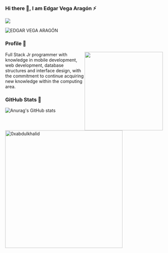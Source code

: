 ### Hi there 👋, I am Edgar Vega Aragón ⚡
<p align="start">
	<a href="https://github.com/veedsdev">
		<img src="https://readme-typing-svg.herokuapp.com?lines=Computer+Systems+Engineer+%F0%9F%92%BB;Junior+Developer+%F0%9F%91%A8%E2%80%8D%F0%9F%92%BB;Junior+Android+Developer+%F0%9F%93%B1;From+Mexico+%F0%9F%87%B2%F0%9F%87%BD&pause=100&color=FFFFFF&center=true&width=480&height=45">
	</a>
</p>







![EDGAR VEGA ARAGÓN](https://user-images.githubusercontent.com/107210868/235577953-a1b449f8-97d9-4e7e-ab14-1a2cedff5870.png)

### Profile 💼
<picture> <img align="right" src="https://github.com/7oSkaaa/7oSkaaa/blob/main/Images/Right_Side.gif?raw=true" width = 250px></picture> 
Full Stack Jr programmer with knowledge in mobile development, web development, database structures and interface design, with the commitment to continue acquiring new knowledge within the computing area.



### GitHub Stats 🚀
![Anurag's GitHub stats](https://github-readme-stats.vercel.app/api?username=veedsdev&show_icons=true&theme=react)

<img src="https://github-readme-stats.vercel.app/api/top-langs?username=veedsdev&show_icons=true&locale=en&layout=compact&line_height=20&title_color=7A7ADB&icon_color=2234AE&text_color=D3D3D3&bg_color=0,000000,130F40" width="375"  alt="0xabdulkhalid"/>
